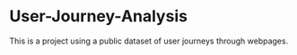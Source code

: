 # User-Journey-Analysis
This is a project using a public dataset of user journeys through webpages.
